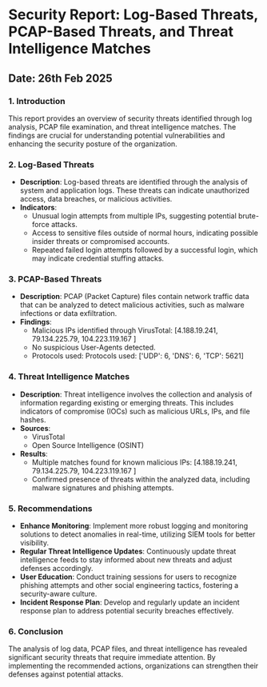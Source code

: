 # Security Report: Log-Based Threats, PCAP-Based Threats, and Threat Intelligence Matches

## Date: 26th Feb 2025

### 1. Introduction
This report provides an overview of security threats identified through log analysis, PCAP file examination, and threat intelligence matches. The findings are crucial for understanding potential vulnerabilities and enhancing the security posture of the organization.

### 2. Log-Based Threats
- **Description**: Log-based threats are identified through the analysis of system and application logs. These threats can indicate unauthorized access, data breaches, or malicious activities.
- **Indicators**:
  - Unusual login attempts from multiple IPs, suggesting potential brute-force attacks.
  - Access to sensitive files outside of normal hours, indicating possible insider threats or compromised accounts.
  - Repeated failed login attempts followed by a successful login, which may indicate credential stuffing attacks.

### 3. PCAP-Based Threats
- **Description**: PCAP (Packet Capture) files contain network traffic data that can be analyzed to detect malicious activities, such as malware infections or data exfiltration.
- **Findings**:
  - Malicious IPs identified through VirusTotal: [4.188.19.241, 79.134.225.79, 104.223.119.167 ]
  - No suspicious User-Agents detected.
  - Protocols used: Protocols used: ['UDP': 6, 'DNS': 6, 'TCP': 5621]

### 4. Threat Intelligence Matches
- **Description**: Threat intelligence involves the collection and analysis of information regarding existing or emerging threats. This includes indicators of compromise (IOCs) such as malicious URLs, IPs, and file hashes.
- **Sources**:
  - VirusTotal
  - Open Source Intelligence (OSINT)
- **Results**:
  - Multiple matches found for known malicious IPs: [4.188.19.241, 79.134.225.79, 104.223.119.167 ]
  - Confirmed presence of threats within the analyzed data, including malware signatures and phishing attempts.

### 5. Recommendations
- **Enhance Monitoring**: Implement more robust logging and monitoring solutions to detect anomalies in real-time, utilizing SIEM tools for better visibility.
- **Regular Threat Intelligence Updates**: Continuously update threat intelligence feeds to stay informed about new threats and adjust defenses accordingly.
- **User  Education**: Conduct training sessions for users to recognize phishing attempts and other social engineering tactics, fostering a security-aware culture.
- **Incident Response Plan**: Develop and regularly update an incident response plan to address potential security breaches effectively.

### 6. Conclusion
The analysis of log data, PCAP files, and threat intelligence has revealed significant security threats that require immediate attention. By implementing the recommended actions, organizations can strengthen their defenses against potential attacks.

